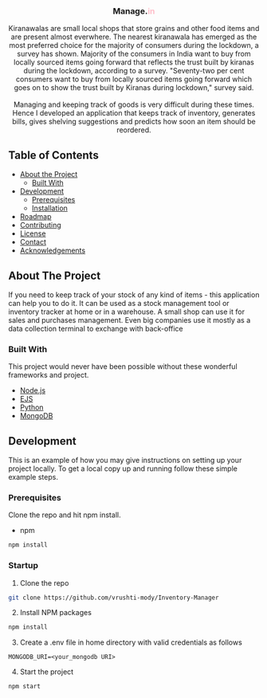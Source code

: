 

  <h3 align="center">Manage.<span style="color: pink">in</span></h3>

  <p align="center">
  Kiranawalas are small local shops that store grains and other food items and are present almost everwhere.
   The nearest kiranawala has emerged as the most preferred choice for the majority of consumers during the lockdown, a survey has shown. Majority of the consumers in India want to buy from locally sourced items going forward that reflects the trust built by kiranas during the lockdown, according to a survey. "Seventy-two per cent consumers want to buy from locally sourced items going forward which goes on to show the trust built by Kiranas during lockdown," survey said. 
    <br><br>
   Managing and keeping track of goods is very difficult during these times. Hence I developed an application that keeps track of inventory, generates bills, gives shelving suggestions and predicts how soon an item should be reordered.
    <br />
   
  </p>
</p>

<!-- TABLE OF CONTENTS -->

## Table of Contents

- [About the Project](#about-the-project)
  - [Built With](#built-with)
- [Development](#development)
  - [Prerequisites](#prerequisites)
  - [Installation](#installation)
- [Roadmap](#roadmap)
- [Contributing](#contributing)
- [License](#license)
- [Contact](#contact)
- [Acknowledgements](#acknowledgements)

<!-- ABOUT THE PROJECT -->

## About The Project
If you need to keep track of your stock of any kind of items - this application can help you to do it. It can be used as a stock management tool or inventory tracker at home or in a warehouse. A small shop can use it for sales and purchases management. Even big companies use it mostly as a data collection terminal to exchange with back-office

<!--
[![Product Name Screen Shot][product-screenshot]](https://example.com)
-->

### Built With

This project would never have been possible without these wonderful frameworks and project.

- [Node.js](https://nodejs.org)
- [EJS](https://ejs.co)
- [Python](https://www.python.org/)
- [MongoDB](https://www.mongodb.com/)


<!-- GETTING STARTED -->

## Development

This is an example of how you may give instructions on setting up your project locally.
To get a local copy up and running follow these simple example steps.


### Prerequisites

Clone the repo and hit npm install.

- npm

```sh
npm install
```

### Startup

1. Clone the repo

```sh
git clone https://github.com/vrushti-mody/Inventory-Manager
```

2. Install NPM packages

```sh
npm install
```

3. Create a .env file in home directory with valid credentials as follows

```
MONGODB_URI=<your_mongodb URI>

```

4. Start the project

```JS
npm start
```

<!-- ROADMAP -->

